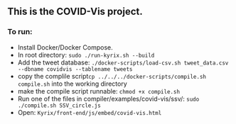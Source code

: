 ## This is the COVID-Vis project.

### To run:

- Install Docker/Docker Compose.
- In root directory: `sudo ./run-kyrix.sh --build`
- Add the tweet database:
`./docker-scripts/load-csv.sh tweet_data.csv --dbname covidvis --tablename tweets`
- copy the complile script`cp ../../../docker-scripts/compile.sh compile.sh` into the working directory
- make the compile script runnable: `chmod +x compile.sh`                                                 
- Run one of the files in compiler/examples/covid-vis/ssv/: `sudo ./compile.sh SSV_circle.js`
- Open: `Kyrix/front-end/js/embed/covid-vis.html`
